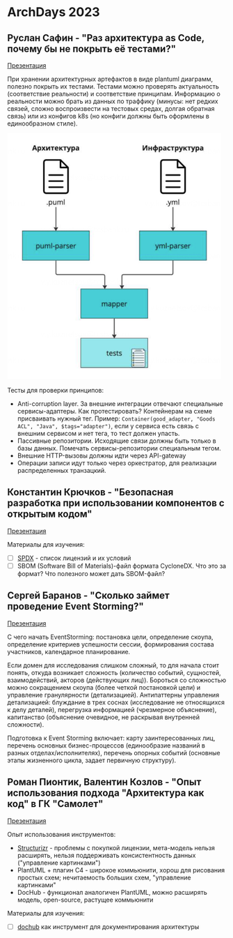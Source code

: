 # ArchDays 2023

## Руслан Сафин - "Раз архитектура as Code, почему бы не покрыть её тестами?" 

[Презентация](https://drive.google.com/file/d/1Ma_WxjT73rwoDCaEE0F0iEapTLknYrIN/view)

При хранении архитектурных артефактов в виде plantuml диаграмм, полезно покрыть их тестами. Тестами можно проверять актуальность (соответствие реальности) и соответствие принципам. Информацию о реальности можно брать из данных по траффику (минусы: нет редких связей, сложно воспроизвести на тестовых средах, долгая обратная связь) или из конфигов k8s (но конфиги должны быть оформлены в единообразном стиле).

![Принцип построения тестов](/conference/images/archdays23-01-test-principes.png)

Тесты для проверки принципов:

- Anti-corruption layer. За внешние интеграции отвечают специальные сервисы-адаптеры. Как протестировать? Контейнерам на схеме присваивать нужный тег. Пример: `Container(good_adapter, "Goods ACL", "Java", $tags="adapter")`, если у сервиса есть связь с внешним сервисом и нет тега, то тест должен упасть.
- Пассивные репозитории. Исходящие связи должны быть только в базы данных. Помечать сервисы-репозитории специальным тегом.
- Внешние HTTP-вызовы должны идти через API-gateway
- Операции записи идут только через оркестратор, для реализации распределенных транзацкий.

## Константин Крючков - "Безопасная разработка при использовании компонентов с открытым кодом"

[Презентация](https://drive.google.com/file/d/1u3CE-3k0_51pxsr7B4NCCE7HAAwlKnsx/view)

Материалы для изучения:

- [ ] [SPDX](https://spdx.org/licenses/) - список лицензий и их условий
- [ ] SBOM (Software Bill of Materials)-файл формата CycloneDX. Что это за формат? Что полезного может дать SBOM-файл?

## Сергей Баранов - "Сколько займет проведение Event Storming?"

[Презентация](https://drive.google.com/file/d/1Hj2zz7PMSr8rvjWjKagoj4btzkW174kw/view)

C чего начать EventStorming: постановка цели, определение скоупа, определение критериев успешности сессии, формирования состава участников, календарное планирование. 

Если домен для исследования слишком сложный, то для начала стоит понять, откуда возникает сложность (количество событий, сущностей, взаимодействий, акторов (действующих лиц)). Бороться со сложностью можно сокращением скоупа (более четкой постановкой цели) и управление гранулярности (детализацией). Антипаттерны управления детализацией: блуждание в трех соснах (исследование не относящихся к делу деталей), перегрузка информацией (чрезмерное объяснение), капитанство (объяснение очевидное, не раскрывая внутренней сложности).

Подготовка к Event Storming включает: карту заинтересованных лиц, перечень основных бизнес-процессов (единообразие названий в разных отделах/исполнителях), перечень опорных событий (основные этапы жизненного цикла, задает первичную структуру). 

## Роман Пионтик, Валентин Козлов - "Опыт использования подхода "Архитектура как код" в ГК "Самолет"

[Презентация](https://drive.google.com/file/d/1uL1K414maSw-9Tvx7l3A1lzhX2o4_O-f/view?usp=drive_link)

Опыт использования инструментов:

- [Structurizr](https://structurizr.com/) - проблемы с покупкой лицензии, мета-модель нельзя расширять, нельзя поддерживать консистентность данных ("управление картинками")
- PlantUML + плагин C4 - широкое коммьюнити, хорош для рисования простых схем; нечитаемость больших схем, "управление картинками"
- DocHub - функционал аналогичен PlantUML, можно расширять модель, open-source, растущее коммьюнити 

Материалы для изучения:

- [ ] [dochub](https://dochub.info/) как инструмент для документирования архитектуры

